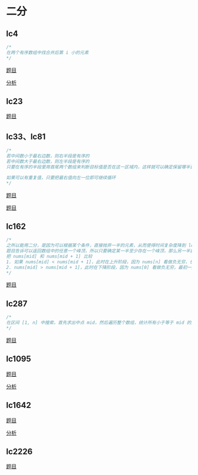 
# 二分

## lc4

```cpp
/*
在两个有序数组中找合并后第 i 小的元素
*/
```

[题目](https://leetcode.com/problems/median-of-two-sorted-arrays)

[分析](https://zhuanlan.zhihu.com/p/55666669)

## lc23

[题目](https://leetcode.com/problems/merge-k-sorted-lists/submissions/1385085643/?envType=study-plan-v2&envId=top-interview-150)

## lc33、lc81

```cpp
/*
若中间数小于最右边数，则右半段是有序的
若中间数大于最右边数，则左半段是有序的
只要在有序的半段里用首尾两个数组来判断目标值是否在这一区域内，这样就可以确定保留哪半边

如果可以有重复值，只要把最右值向左一位即可继续循环
*/
```

[题目](https://leetcode.com/problems/search-in-rotated-sorted-array/)

[题目](https://leetcode.com/problems/search-in-rotated-sorted-array-ii/description/)

## lc162

```cpp
/*
之所以能用二分，是因为可以根据某个条件，直接抛弃一半的元素，从而使得时间复杂度降到 log 级别
题目告诉可以返回数组中的任意一个峰顶，所以只要确定某一半至少存在一个峰顶，那么另一半就可以抛弃掉
把 nums[mid] 和 nums[mid + 1] 比较
1. 如果 nums[mid] < nums[mid + 1]，此时在上升阶段，因为 nums[n] 看做负无穷，也就是最终一定会下降，所以 mid + 1 到 end 之间至少会存在一个峰顶，可以把左半部分抛弃
2. nums[mid] > nums[mid + 1]，此时在下降阶段，因为 nums[0] 看做负无穷，最初一定是上升阶段，所以 start 到 mid 之间至少会存在一个峰顶，可以把右半部分抛弃
*/
```

[题目](https://leetcode.com/problems/find-peak-element/description/?envType=study-plan-v2&envId=top-interview-150)

## lc287

```cpp
/*
在区间 [1, n] 中搜索，首先求出中点 mid，然后遍历整个数组，统计所有小于等于 mid 的数的个数，如果个数小于等于 mid，则说明重复值在 [mid+1, n] 之间，反之，重复值应在 [1, mid-1] 之间
*/
```

[题目](https://leetcode.com/problems/find-the-duplicate-number/)

## lc1095

[题目](https://leetcode.com/problems/find-in-mountain-array/)

[分析](https://www.bilibili.com/video/BV1m5411V7x7)

## lc1642

[题目](https://leetcode.com/problems/furthest-building-you-can-reach/)

[分析](https://www.youtube.com/watch?v=FowBaF5hYcY)

## lc2226

[题目](https://leetcode.com/problems/maximum-candies-allocated-to-k-children/description/?envType=daily-question&envId=2025-03-14)

